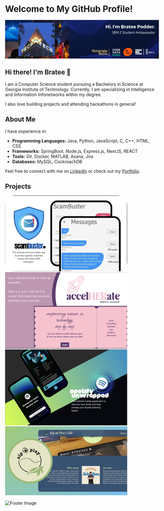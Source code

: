 # Welcome to My GitHub Profile!

<img src="/linkedinbackground.png" />

## Hi there! I'm Bratee 👋

I am a Computer Science student pursuing a Bachelors in Science at Georgia Institute of Technology. Currently, I am specializing in Intelligence and Information Infonetworks within my degree.

I also love building projects and attending hackathons in general!

## About Me

I have experience in:
- **Programming Languages:** Java, Python, JavaScript, C, C++, HTML, CSS
- **Frameworks:** SpringBoot, Node.js, Express.js, NextJS, REACT
- **Tools:** Git, Docker, MATLAB, Asana, Jira
- **Databases:** MySQL, CockroachDB

Feel free to connect with me on [LinkedIn](https://www.linkedin.com/in/bratee-podder/) or check out my [Portfolio](https://your-portfolio.com).

## Projects
<a href="https://scambuster7.wordpress.com/"><img src="scambuster.png" style="width: 400px; border-radius: 30px;" /></a>
<a href="https://empowherhack.vercel.app/"><img src="accelHERate.png" style="width: 400px;" /></a>
<a href="https://sites.google.com/view/spotify-unwrapped/home"><img src="spotifyunwrapped.png" style="width: 400px;"/> </a>
<a href="https://sipnplay23457.vercel.app/"><img src="sipandplay.png" style="width: 400px;"></a>


![Footer Image](https://via.placeholder.com/1200x100)


<!--
**brateepodder/brateepodder** is a ✨ _special_ ✨ repository because its `README.md` (this file) appears on your GitHub profile.

Here are some ideas to get you started:

- 🔭 I’m currently working on ...
- 🌱 I’m currently learning ...
- 👯 I’m looking to collaborate on ...
- 🤔 I’m looking for help with ...
- 💬 Ask me about ...
- 📫 How to reach me: ...
- 😄 Pronouns: ...
- ⚡ Fun fact: ...
-->
